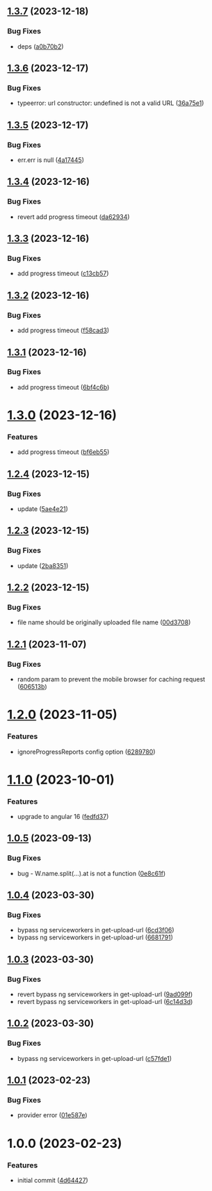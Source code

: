 ## [1.3.7](https://github.com/uzenith360/ngx-file-upload/compare/v1.3.6...v1.3.7) (2023-12-18)


### Bug Fixes

* deps ([a0b70b2](https://github.com/uzenith360/ngx-file-upload/commit/a0b70b2cf600beb66cd10e0a3d08e2ffc6a1ea53))

## [1.3.6](https://github.com/uzenith360/ngx-file-upload/compare/v1.3.5...v1.3.6) (2023-12-17)


### Bug Fixes

* typeerror: url constructor: undefined is not a valid URL ([36a75e1](https://github.com/uzenith360/ngx-file-upload/commit/36a75e19c605c5d0d93dbe447e798d8c9b2be199))

## [1.3.5](https://github.com/uzenith360/ngx-file-upload/compare/v1.3.4...v1.3.5) (2023-12-17)


### Bug Fixes

* err.err is null ([4a17445](https://github.com/uzenith360/ngx-file-upload/commit/4a17445d18f586c5cbc460a6eccd402de1b578b4))

## [1.3.4](https://github.com/uzenith360/ngx-file-upload/compare/v1.3.3...v1.3.4) (2023-12-16)


### Bug Fixes

* revert add progress timeout ([da62934](https://github.com/uzenith360/ngx-file-upload/commit/da62934ea7eed4bfa0300177a6171aa114c86748))

## [1.3.3](https://github.com/uzenith360/ngx-file-upload/compare/v1.3.2...v1.3.3) (2023-12-16)


### Bug Fixes

* add progress timeout ([c13cb57](https://github.com/uzenith360/ngx-file-upload/commit/c13cb575910dabad6ee2d4ab20273a537f5c1fd4))

## [1.3.2](https://github.com/uzenith360/ngx-file-upload/compare/v1.3.1...v1.3.2) (2023-12-16)


### Bug Fixes

* add progress timeout ([f58cad3](https://github.com/uzenith360/ngx-file-upload/commit/f58cad3a35c07253ff56093febf5e5224a6ddf3d))

## [1.3.1](https://github.com/uzenith360/ngx-file-upload/compare/v1.3.0...v1.3.1) (2023-12-16)


### Bug Fixes

* add progress timeout ([6bf4c6b](https://github.com/uzenith360/ngx-file-upload/commit/6bf4c6b2c54eba514f7492fb3f44888a78aad3cd))

# [1.3.0](https://github.com/uzenith360/ngx-file-upload/compare/v1.2.4...v1.3.0) (2023-12-16)


### Features

* add progress timeout ([bf6eb55](https://github.com/uzenith360/ngx-file-upload/commit/bf6eb55ac1560769ceab2f40580641aedc54af7a))

## [1.2.4](https://github.com/uzenith360/ngx-file-upload/compare/v1.2.3...v1.2.4) (2023-12-15)


### Bug Fixes

* update ([5ae4e21](https://github.com/uzenith360/ngx-file-upload/commit/5ae4e211c86951fa9a784cb8abd837563b28b191))

## [1.2.3](https://github.com/uzenith360/ngx-file-upload/compare/v1.2.2...v1.2.3) (2023-12-15)


### Bug Fixes

* update ([2ba8351](https://github.com/uzenith360/ngx-file-upload/commit/2ba8351666a8a420fb28a6370cabf86f33ef7683))

## [1.2.2](https://github.com/uzenith360/ngx-file-upload/compare/v1.2.1...v1.2.2) (2023-12-15)


### Bug Fixes

* file name should be originally uploaded file name ([00d3708](https://github.com/uzenith360/ngx-file-upload/commit/00d3708ae0d6fd3d0134319994f16d9a15734eb4))

## [1.2.1](https://github.com/uzenith360/ngx-file-upload/compare/v1.2.0...v1.2.1) (2023-11-07)


### Bug Fixes

* random param to prevent the mobile browser for caching request ([606513b](https://github.com/uzenith360/ngx-file-upload/commit/606513b936057e505550d4d045c4e9b163975d9e))

# [1.2.0](https://github.com/uzenith360/ngx-file-upload/compare/v1.1.0...v1.2.0) (2023-11-05)


### Features

* ignoreProgressReports config option ([6289780](https://github.com/uzenith360/ngx-file-upload/commit/6289780578c360f053553448a39146ecc3f537dc))

# [1.1.0](https://github.com/uzenith360/ngx-file-upload/compare/v1.0.5...v1.1.0) (2023-10-01)


### Features

* upgrade to angular 16 ([fedfd37](https://github.com/uzenith360/ngx-file-upload/commit/fedfd3707a970fb05abddcf984c4eda1df993a30))

## [1.0.5](https://github.com/uzenith360/ngx-file-upload/compare/v1.0.4...v1.0.5) (2023-09-13)


### Bug Fixes

* bug - W.name.split(...).at is not a function ([0e8c61f](https://github.com/uzenith360/ngx-file-upload/commit/0e8c61f456b0c374f2e6c99445ff5f71077ce425))

## [1.0.4](https://github.com/uzenith360/ngx-file-upload/compare/v1.0.3...v1.0.4) (2023-03-30)


### Bug Fixes

* bypass ng serviceworkers in get-upload-url ([6cd3f06](https://github.com/uzenith360/ngx-file-upload/commit/6cd3f06095f8cf44017955b996670617f5a37e1d))
* bypass ng serviceworkers in get-upload-url ([6681791](https://github.com/uzenith360/ngx-file-upload/commit/6681791f4cb3fba64adb8bec1d4a159a5a3b6e87))

## [1.0.3](https://github.com/uzenith360/ngx-file-upload/compare/v1.0.2...v1.0.3) (2023-03-30)


### Bug Fixes

* revert bypass ng serviceworkers in get-upload-url ([9ad099f](https://github.com/uzenith360/ngx-file-upload/commit/9ad099f0e24a62e1ead2f8e415850f8e9f9a39b4))
* revert bypass ng serviceworkers in get-upload-url ([6c14d3d](https://github.com/uzenith360/ngx-file-upload/commit/6c14d3df34a053152ad3a168cf528a20459aee4a))

## [1.0.2](https://github.com/uzenith360/ngx-file-upload/compare/v1.0.1...v1.0.2) (2023-03-30)


### Bug Fixes

* bypass ng serviceworkers in get-upload-url ([c57fde1](https://github.com/uzenith360/ngx-file-upload/commit/c57fde118588fdbb10bd492de052b0d27a51a941))

## [1.0.1](https://github.com/uzenith360/ngx-file-upload/compare/v1.0.0...v1.0.1) (2023-02-23)


### Bug Fixes

* provider error ([01e587e](https://github.com/uzenith360/ngx-file-upload/commit/01e587e6732492160ca81ce9e717bb47756695de))

# 1.0.0 (2023-02-23)


### Features

* initial commit ([4d64427](https://github.com/uzenith360/ngx-file-upload/commit/4d6442746d91b6b970b1f4d631d4ab1ce2394d9c))
